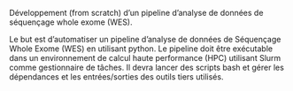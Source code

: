 Développement (from scratch) d’un pipeline d’analyse de données de séquençage whole exome (WES).

Le but est d’automatiser un pipeline d’analyse de données de Séquençage Whole Exome (WES) en utilisant python. Le pipeline doit être exécutable dans un environnement de calcul haute performance (HPC) utilisant Slurm comme gestionnaire de tâches. Il devra lancer des scripts bash et gérer les dépendances et les entrées/sorties des outils tiers utilisés.


